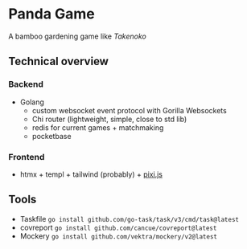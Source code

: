 # Panda Game

A bamboo gardening game like *Takenoko*

## Technical overview

### Backend

* Golang
  * custom websocket event protocol with Gorilla Websockets
  * Chi router (lightweight, simple, close to std lib)
  * redis for current games + matchmaking
  * pocketbase

### Frontend

* htmx + templ + tailwind (probably) + [pixi.js](https://github.com/pixijs/pixijs)

## Tools

* Taskfile `go install github.com/go-task/task/v3/cmd/task@latest`
* covreport `go install github.com/cancue/covreport@latest`
* Mockery `go install github.com/vektra/mockery/v2@latest`
